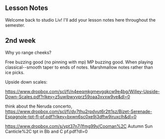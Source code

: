 ## Lesson Notes

Welcome back to studio Liv! I'll add your lesson notes here throughout the semester.

## 2nd week
Why yo range cheeks?

Free buzzing good (no pinning with mp)
MP buzzing good. 
When playing classical--smooth taper to ends of notes. Marshmallow notes rather than ice picks. 

Upside down scales:

https://www.dropbox.com/scl/fi/n4eeqmkgmevgqkcw9e4bg/Willey-Upside-Down-Scales.pdf?rlkey=z5uwibwyvprz59oaa3xvxw9ve&dl=0

think about the Neruda concerto, 
https://www.dropbox.com/scl/fi/dy7thu2rpdvut6r2tt1sz/Bizet-Serenade-Espagnole-tpt-fl-pf.pdf?rlkey=bxwn6sc0xe9j3dftw9iruxclh&dl=0 

https://www.dropbox.com/s/ypt37n7j1fmg99y/Cooman%2C Autumn Sun Canticle%2C tpt in Bb and C pf.pdf?dl=0

